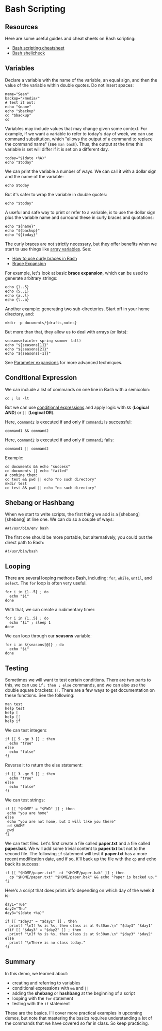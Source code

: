 # Bash Scripting

## Resources

Here are some useful guides and cheat sheets on Bash scripting:

- [Bash scripting cheatsheet][bashcheat]
- [Bash shellcheck][bashshellcheck]

## Variables

Declare a variable with the name of the variable, an equal sign, and then the value of the variable within double quotes. Do not insert spaces:

```
name="Sean"
backup="/media/"
# test it out:
echo "$name"
echo "$backup"
cd "$backup"
cd
```

Variables may include values that may change given some context. For example, if we want a variable to refer to today's day of week, we can use [command substitution][commandsub], which "allows the output of a command to replace the command name" (see ``man bash``). Thus, the output at the time this variable is set will differ if it is set on a different day.

```
today="$(date +%A)"
echo "$today"

```

We can print the variable a number of ways. We can call it with a dollar sign and the name of the variable:

```
echo $today
```

But it's safer to wrap the variable in double quotes:

```
echo "$today"
```

A useful and safe way to print or refer to a variable, is to use the dollar sign plus the variable name and surround these in curly braces and quotations:

```
echo "${name}"
echo "${backup}"
echo "${today}"
```

The curly braces are not strictly necessary, but they offer benefits when we start to use things like [array variables][arrays]. See:

- [How to use curly braces in Bash][curlies]
- [Brace Expansion][braceexp]

For example, let's look at basic **brace expansion**, which can be used to generate arbitrary strings:

```
echo {1..5}
echo {5..1}
echo {a..l}
echo {l..a}
```

Another example: generating two sub-directories. Start off in your home directory, and:

```
mkdir -p documents/{drafts,notes}
```

But more than that, they allow us to deal with arrays (or lists):

```
seasons=(winter spring summer fall)
echo "${seasons[1]}"
echo "${seasons[2]}"
echo "${seasons[-1]}"
```

See [Parameter expansions][parameterexp] for more advanced techniques.

## Conditional Expression

We can include a list of commands on one line in Bash with a semicolon:

```
cd ; ls -lt
```

But we can use [conditional expressions][condexpr] and apply logic with ``&&`` (**Logical AND**) or ``||`` (**Logical OR**).

Here, ``command2`` is executed if and only if ``command1`` is successful:

```
command1 && command2
```

Here, ``command2`` is executed if and only if ``command1`` fails:

```
command1 || command2
```

Example:

```
cd documents && echo "success"
cd documents || echo "failed"
# combine them:
cd test && pwd || echo "no such directory"
mkdir test
cd test && pwd || echo "no such directory"
```

## Shebang or Hashbang

When we start to write scripts, the first thing we add is a [shebang][shebang] at line one. We can do so a couple of ways:

```
##!/usr/bin/env bash
```

The first one should be more portable, but alternatively, you could put the direct path to Bash:

```
#!/usr/bin/bash
```

## Looping

There are several looping methods Bash, including: ``for``, ``while``, ``until``, and ``select``. The ``for`` loop is often very useful. 

```
for i in {1..5} ; do
  echo "$i"
done
```

With that, we can create a rudimentary timer:

```
for i in {1..5} ; do
  echo "$i" ; sleep 1
done
```

We can loop through our **seasons** variable:

```
for i in ${seasons[@]} ; do
  echo "$i"
done
```

## Testing

Sometimes we will want to test certain conditions. There are two parts to this, we can use ``if; then ; else`` commands, and we can also use the double square brackets: ``[[``. There are a few ways to get documentation on these functions. See the following:

```
man test
help test
help [
help [[
help if
```

We can test integers:

```
if [[ 5 -ge 3 ]] ; then
  echo "true"
else
  echo "false"
fi
```

Reverse it to return the else statement:

```
if [[ 3 -ge 5 ]] ; then
  echo "true"
else
  echo "false"
fi
```

We can test strings:

```
if [[ "$HOME" = "$PWD" ]] ; then
 echo "you are home"
else
 echo "you are not home, but I will take you there"
 cd $HOME
 pwd
fi
```

We can test files. Let's first create a file called **paper.txt** and a file called **paper.bak**. We will add some trivial content to **paper.txt** but not to the second file. The following ``if`` statement will test if **paper.txt** has a more recent modification date, and if so, it'll back up the file with the ``cp`` and echo back its success:

```
if [[ "$HOME/paper.txt" -nt "$HOME/paper.bak" ]] ; then
  cp "$HOME/paper.txt" "$HOME/paper.bak" && echo "Paper is backed up."
fi
```

Here's a script that does prints info depending on which day of the week it is:

```
day1="Tue"
day2="Thu"
day3="$(date +%a)"

if [[ "$day3" = "$day1" ]] ; then
  printf "\nIf %s is %s, then class is at 9:30am.\n" "$day3" "$day1"
elif [[ "$day3" = "$day2" ]] ; then
  printf "\nIf %s is %s, then class is at 9:30am.\n" "$day3" "$day2"
else
  printf "\nThere is no class today."
fi
```

## Summary

In this demo, we learned about:

- creating and referring to variables
- conditional expressions with ``&&`` and ``||``
- adding the **shebang** or **hashbang** at the beginning of a script
- looping with the ``for`` statement
- testing with the ``if`` statement

These are the basics. I'll cover more practical examples in upcoming demos, but note that mastering the basics requires understanding a lot of the commands that we have covered so far in class. So keep practicing.

[bashcheat]:https://devhints.io/bash
[bashshellcheck]:https://www.shellcheck.net/
[commandsub]:https://www.gnu.org/software/bash/manual/html_node/Command-Substitution.html
[curlies]:https://www.howtogeek.com/725657/how-to-use-brace-expansion-in-linuxs-bash-shell/
[braceexp]:https://wiki.bash-hackers.org/syntax/expansion/brace
[shebank]:https://en.wikipedia.org/wiki/Shebang_(Unix)
[condexpr]:https://ss64.com/bash/syntax-execute.html
[parameterexp]:https://devhints.io/bash#parameter-expansion
[arrays]:https://tldp.org/LDP/Bash-Beginners-Guide/html/sect_10_02.html
